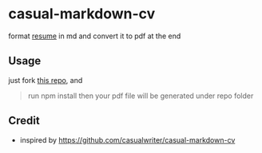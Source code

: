 # casual-markdown-cv

format [resume](https://chocolateacecream.github.io/casual-markdown-cv/resume-web.html) in md and convert it to pdf at the end

## Usage

just fork [this repo](https://github.com/ChocolateAceCream/casual-markdown-cv), and
> run npm install
then your pdf file will be generated under repo folder


## Credit

* inspired by https://github.com/casualwriter/casual-markdown-cv







